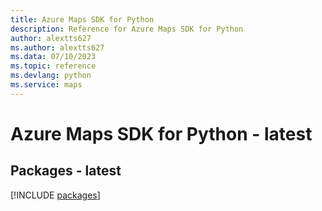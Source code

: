 ```yaml
---
title: Azure Maps SDK for Python
description: Reference for Azure Maps SDK for Python
author: alextts627
ms.author: alextts627
ms.data: 07/10/2023
ms.topic: reference
ms.devlang: python
ms.service: maps
---
```

# Azure Maps SDK for Python - latest
## Packages - latest
[!INCLUDE [packages](maps-index.md)]